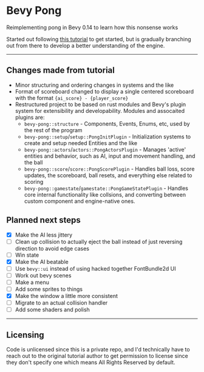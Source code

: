 # Bevy Pong

Reimplementing pong in Bevy 0.14 to learn how this nonsense works

Started out following [this tutorial](https://taintedcoders.com/bevy/pong-tutorial/#moving-our-ball) to get started, but is gradually branching out from there to develop a better understanding of the engine.

---

## Changes made from tutorial

- Minor structuring and ordering changes in systems and the like
- Format of scoreboard changed to display a single centered scoreboard with the format `{ai_score} - {player_score}`
- Restructured project to be based on rust modules and Bevy's plugin system for extensibility and developability. Modules and assocaited plugins are:
    - `bevy-pong::structure` - Components, Events, Enums, etc, used by the rest of the program
    - `bevy-pong::setup`/`setup::PongInitPlugin` - Initialization systems to create and setup needed Entities and the like
    - `bevy-pong::actors`/`actors::PongActorsPlugin` - Manages 'active' entities and behavior, such as AI, input and movement handling, and the ball
    - `bevy-pong::score`/`score::PongScorePlugin` - Handles ball loss, score updates, the scoreboard, ball resets, and everything else related to scoring
    - `bevy-pong::gamestate`/`gamestate::PongGameStatePlugin` - Handles core internal functionality like collsions, and converting between custom component and engine-native ones.

## Planned next steps

- [x] Make the AI less jittery
- [ ] Clean up collision to actually eject the ball instead of just reversing direction to avoid edge cases
- [ ] Win state
- [x] Make the AI beatable
- [ ] Use `bevy::ui` instead of using hacked together FontBundle2d UI
- [ ] Work out bevy scenes
- [ ] Make a menu
- [ ] Add some sprites to things
- [x] Make the window a little more consistent
- [ ] Migrate to an actual collision handler
- [ ] Add some shaders and polish

---

## Licensing

Code is unlicensed since this is a private repo, and I'd technically have to reach out to the original tutorial author to get permission to license since they don't specify one which means All Rights Reserved by default.
